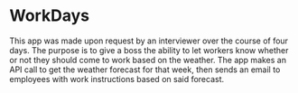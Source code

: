 # WorkDays
This app was made upon request by an interviewer over the course of four days. The purpose is to give a boss the ability to let workers know whether or not they should come to work based on the weather. The app makes an API call to get the weather forecast for that week, then sends an email to employees with work instructions based on said forecast.
